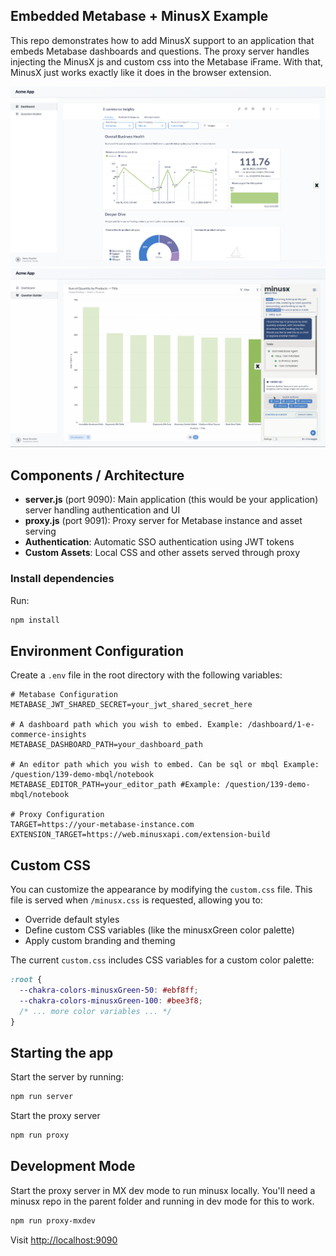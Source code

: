 ## Embedded Metabase + MinusX Example

This repo demonstrates how to add MinusX support to an application that embeds Metabase dashboards and questions. The proxy server handles injecting the MinusX js and custom css into the Metabase iFrame. With that, MinusX just works exactly like it does in the browser extension.

![app.png](./imgs/app.png)
![app2.png](./imgs/app2.png)

## Components / Architecture

- **server.js** (port 9090): Main application (this would be your application) server handling authentication and UI
- **proxy.js** (port 9091): Proxy server for Metabase instance and asset serving
- **Authentication**: Automatic SSO authentication using JWT tokens
- **Custom Assets**: Local CSS and other assets served through proxy


### Install dependencies

Run:

```sh
npm install
```

## Environment Configuration

Create a `.env` file in the root directory with the following variables:

```env
# Metabase Configuration
METABASE_JWT_SHARED_SECRET=your_jwt_shared_secret_here

# A dashboard path which you wish to embed. Example: /dashboard/1-e-commerce-insights
METABASE_DASHBOARD_PATH=your_dashboard_path

# An editor path which you wish to embed. Can be sql or mbql Example: /question/139-demo-mbql/notebook
METABASE_EDITOR_PATH=your_editor_path #Example: /question/139-demo-mbql/notebook

# Proxy Configuration
TARGET=https://your-metabase-instance.com
EXTENSION_TARGET=https://web.minusxapi.com/extension-build
```

## Custom CSS

You can customize the appearance by modifying the `custom.css` file. This file is served when `/minusx.css` is requested, allowing you to:

- Override default styles
- Define custom CSS variables (like the minusxGreen color palette)
- Apply custom branding and theming

The current `custom.css` includes CSS variables for a custom color palette:

```css
:root {
  --chakra-colors-minusxGreen-50: #ebf8ff;
  --chakra-colors-minusxGreen-100: #bee3f8;
  /* ... more color variables ... */
}
```

## Starting the app

Start the server by running:

```sh
npm run server
```

Start the proxy server

```sh
npm run proxy
```

## Development Mode

Start the proxy server in MX dev mode to run minusx locally. You'll need a minusx repo in the parent folder and running in dev mode for this to work.

```sh
npm run proxy-mxdev
```

Visit [http://localhost:9090](http://localhost:9090)
